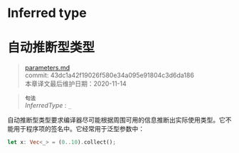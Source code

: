 # Inferred type
# 自动推断型类型

>[parameters.md](https://github.com/rust-lang/reference/blob/master/src/types/parameters.md)\
>commit: 43dc1a42f19026f580e34a095e91804c3d6da186 \
>本章译文最后维护日期：2020-11-14

> **<sup>句法</sup>**\
> _InferredType_ : `_`

自动推断型类型要求编译器尽可能根据周围可用的信息推断出实际使用类型。它不能用于程序项的签名中。它经常用于泛型参数中：

```rust
let x: Vec<_> = (0..10).collect();
```

<!--
  这里还有什么要说的？
  我所知道的唯一文档是https://rustc-dev-guide.rust-lang.org/type-inference.html
  有关类型推断应该需要进一步的广泛讨论。
-->

<!-- 2020-11-12-->
<!-- checked -->
